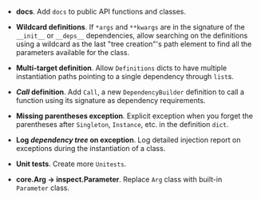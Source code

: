 - __docs__. Add `docs` to public API functions and classes.

- __Wildcard definitions__. If `*args` and `**kwargs` are in the signature of the `__init__` or `__deps__` dependencies, allow searching on the definitions
  using a wildcard as the last "tree creation"'s path element to find all the parameters available for the class.

- __Multi-target definition__. Allow `Definitions` dicts to have multiple instantiation paths pointing to a single dependency through `list`s.

- __*Call* definition__. Add `Call`, a new `DependencyBuilder` definition to call a function using its signature as dependency requirements. 

- __Missing parentheses exception__. Explicit exception when you forget the parentheses after `Singleton`, `Instance`, etc. in the definition `dict`.

- __Log *dependency tree* on exception__. Log detailed injection report on exceptions during the instantiation of a class.

- __Unit tests__. Create more `Unitests`.

- __core.Arg -> inspect.Parameter__. Replace `Arg` class with built-in `Parameter` class. 
